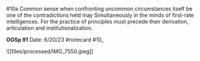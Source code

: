 #10a
Common sense when confronting uncommon circumstances itself be one of the contradictions held may
Simultaneously in the minds of first-rate intelligences. For the practice of principles must precede their derivation, articulation and institutionalization.


**OGSp 91** 
Date: 6/20/23
 #notecard
 #10_ 

![[files/processed/IMG_7550.jpeg]]
